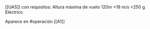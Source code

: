 [[UAS]] con requisitos:
Altura máxima de vuelo 120m
<19 m/s
<250 g
Eléctrico

Aparece en #operación [[A1]]